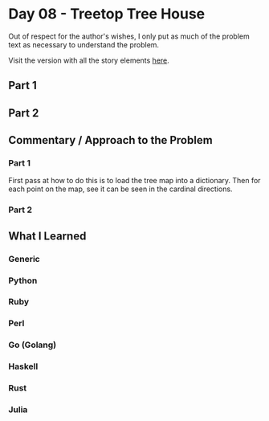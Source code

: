 # Day 08 -  Treetop Tree House

Out of respect for the author's wishes, I only put as much of the problem text as necessary to understand the problem.

Visit the version with all the story elements [here](https://adventofcode.com/2022/day/8).

## Part 1

## Part 2

## Commentary / Approach to the Problem
### Part 1
First pass at how to do this is to load the tree map into a dictionary. Then for each point on the map, see it can be seen in the cardinal directions.
### Part 2
## What I Learned

### Generic

### Python

### Ruby

### Perl

### Go (Golang)

### Haskell

### Rust

### Julia
    